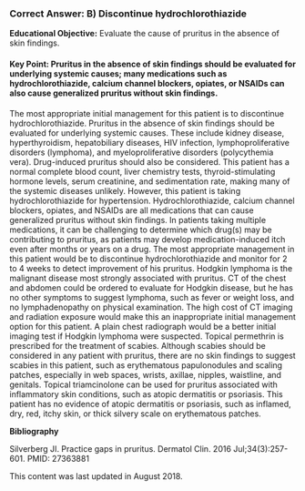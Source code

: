
### Correct Answer: B) Discontinue hydrochlorothiazide 

**Educational Objective:** Evaluate the cause of pruritus in the absence of skin findings.

#### **Key Point:** Pruritus in the absence of skin findings should be evaluated for underlying systemic causes; many medications such as hydrochlorothiazide, calcium channel blockers, opiates, or NSAIDs can also cause generalized pruritus without skin findings.

The most appropriate initial management for this patient is to discontinue hydrochlorothiazide. Pruritus in the absence of skin findings should be evaluated for underlying systemic causes. These include kidney disease, hyperthyroidism, hepatobiliary diseases, HIV infection, lymphoproliferative disorders (lymphoma), and myeloproliferative disorders (polycythemia vera). Drug-induced pruritus should also be considered. This patient has a normal complete blood count, liver chemistry tests, thyroid-stimulating hormone levels, serum creatinine, and sedimentation rate, making many of the systemic diseases unlikely. However, this patient is taking hydrochlorothiazide for hypertension. Hydrochlorothiazide, calcium channel blockers, opiates, and NSAIDs are all medications that can cause generalized pruritus without skin findings. In patients taking multiple medications, it can be challenging to determine which drug(s) may be contributing to pruritus, as patients may develop medication-induced itch even after months or years on a drug. The most appropriate management in this patient would be to discontinue hydrochlorothiazide and monitor for 2 to 4 weeks to detect improvement of his pruritus.
Hodgkin lymphoma is the malignant disease most strongly associated with pruritus. CT of the chest and abdomen could be ordered to evaluate for Hodgkin disease, but he has no other symptoms to suggest lymphoma, such as fever or weight loss, and no lymphadenopathy on physical examination. The high cost of CT imaging and radiation exposure would make this an inappropriate initial management option for this patient. A plain chest radiograph would be a better initial imaging test if Hodgkin lymphoma were suspected.
Topical permethrin is prescribed for the treatment of scabies. Although scabies should be considered in any patient with pruritus, there are no skin findings to suggest scabies in this patient, such as erythematous papulonodules and scaling patches, especially in web spaces, wrists, axillae, nipples, waistline, and genitals.
Topical triamcinolone can be used for pruritus associated with inflammatory skin conditions, such as atopic dermatitis or psoriasis. This patient has no evidence of atopic dermatitis or psoriasis, such as inflamed, dry, red, itchy skin, or thick silvery scale on erythematous patches.

**Bibliography**

Silverberg JI. Practice gaps in pruritus. Dermatol Clin. 2016 Jul;34(3):257-601. PMID: 27363881

This content was last updated in August 2018.